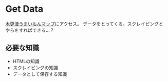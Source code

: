 # Get Data
[木更津うまいもんマップ](http://kisauma.jp)にアクセス。
データをとってくる。スクレイピングとやらをすればできる…？


## 必要な知識

- HTMLの知識
- スクレイピングの知識
- データとして保存する知識


